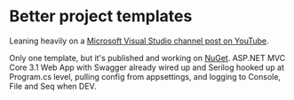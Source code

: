 # Better project templates

Leaning heavily on a [Microsoft Visual Studio channel post on YouTube](https://www.youtube.com/watch?v=GDNcxU0_OuE&ab_channel=MicrosoftVisualStudio).

Only one template, but it's published and working on [NuGet](https://www.nuget.org/packages/AnthonyPWatts.Templates.MVC). ASP.NET MVC Core 3.1 Web App with Swagger already wired up and Serilog hooked up at Program.cs level, pulling config from appsettings, and logging to Console, File and Seq when DEV.
